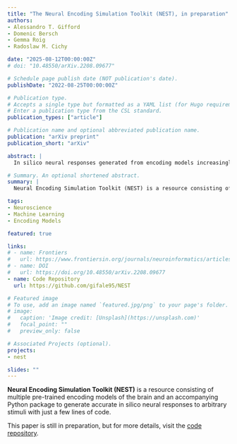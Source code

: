 ```yaml
---
title: "The Neural Encoding Simulation Toolkit (NEST), in preparation"
authors:
- Alessandro T. Gifford
- Domenic Bersch
- Gemma Roig
- Radoslaw M. Cichy

date: "2025-08-12T00:00:00Z"
# doi: "10.48550/arXiv.2208.09677"

# Schedule page publish date (NOT publication's date).
publishDate: "2022-08-25T00:00:00Z"

# Publication type.
# Accepts a single type but formatted as a YAML list (for Hugo requirements).
# Enter a publication type from the CSL standard.
publication_types: ["article"]

# Publication name and optional abbreviated publication name.
publication: "arXiv preprint"
publication_short: "arXiv"

abstract: |
  In silico neural responses generated from encoding models increasingly resemble in vivo responses recorded from real brains, enabling the novel research paradigm of in silico neuroscience. In silico neuroscience scales beyond what is possible with in vivo data, allowing to explore and test scientific hypotheses across vastly larger solution spaces. To catalyze this emerging research paradigm, here we introduce the Neural Encoding Simulation Toolkit (NEST), a resource consisting of multiple pre-trained encoding models of the brain and a Python package to generate accurate in silico neural responses to massive amounts of arbitrary stimuli with a few lines of code (https://github.com/gifale95/NEST). We show that NEST’s encoding models accurately predict neural responses to visual stimuli, and that these in silico responses reproduce key neural signatures of visual processing in the brain. Together, this opens the doors to using in silico neural responses for scientific discovery, which we envision will lead to a more efficient and reproducible science.

# Summary. An optional shortened abstract.
summary: |
  Neural Encoding Simulation Toolkit (NEST) is a resource consisting of multiple pre-trained encoding models of the brain and an accompanying Python package to generate accurate in silico neural responses to arbitrary stimuli with just a few lines of code.

tags:
- Neuroscience
- Machine Learning
- Encoding Models

featured: true

links:
# - name: Frontiers
#   url: https://www.frontiersin.org/journals/neuroinformatics/articles/10.3389/fninf.2025.1515873/abstract
# - name: DOI
#   url: https://doi.org/10.48550/arXiv.2208.09677
- name: Code Repository
  url: https://github.com/gifale95/NEST

# Featured image
# To use, add an image named `featured.jpg/png` to your page's folder. 
# image:
#   caption: 'Image credit: [Unsplash](https://unsplash.com)'
#   focal_point: ""
#   preview_only: false

# Associated Projects (optional).
projects:
- nest

slides: ""
---
```


**Neural Encoding Simulation Toolkit (NEST)** is a resource consisting of multiple pre-trained encoding models of the brain and an accompanying Python package to generate accurate in silico neural responses to arbitrary stimuli with just a few lines of code.

This paper is still in preparation, but for more details, visit the [code repository](https://github.com/gifale95/NEST).
